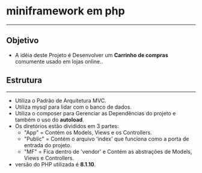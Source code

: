 # miniframework em php
---
## Objetivo
* A idéia deste Projeto é Desenvolver um __Carrinho de compras__ comumente usado em lojas online..
## Estrutura
---
* Utiliza o Padrão de Arquitetura MVC.
* Utiliza mysql para lidar com o banco de dados.
* Utiliza o composer para Gerenciar as Dependências do projeto e também o uso do __autoload__.
* Os diretórios estão divididos em 3 partes:
    * "App" = Contém os Models, Views e os Controllers.
    * "Public" = Contém o arquivo 'index' que funciona como a porta de entrada do projeto.
    * "MF" = Fica dentro de 'vendor' e Contém as abstrações de Models, Views e Controllers.
* versão do PHP utilizada é __8.1.10__.